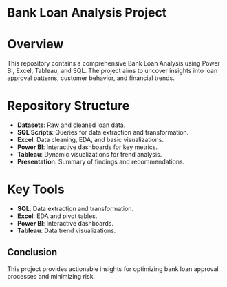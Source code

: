 # Bank Loan Analysis Project

# Overview
This repository contains a comprehensive Bank Loan Analysis using Power BI, Excel, Tableau, and SQL. The project aims to uncover insights into loan approval patterns, customer behavior, and financial trends.

# Repository Structure
- **Datasets**: Raw and cleaned loan data.
- **SQL Scripts**: Queries for data extraction and transformation.
- **Excel**: Data cleaning, EDA, and basic visualizations.
- **Power BI**: Interactive dashboards for key metrics.
- **Tableau**: Dynamic visualizations for trend analysis.
- **Presentation**: Summary of findings and recommendations.

# Key Tools
- **SQL**: Data extraction and transformation.
- **Excel**: EDA and pivot tables.
- **Power BI**: Interactive dashboards.
- **Tableau**: Data trend visualizations.

## Conclusion
This project provides actionable insights for optimizing bank loan approval processes and minimizing risk.
